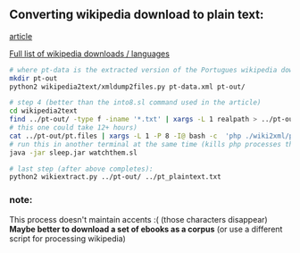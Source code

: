 
## Converting wikipedia download to plain text:
[article](https://blog.afterthedeadline.com/2009/12/04/generating-a-plain-text-corpus-from-wikipedia/)

[Full list of wikipedia downloads / languages](https://dumps.wikimedia.org/backup-index.html)

````bash
# where pt-data is the extracted version of the Portugues wikipedia download
mkdir pt-out
python2 wikipedia2text/xmldump2files.py pt-data.xml pt-out/

# step 4 (better than the into8.sl command used in the article)
cd wikipedia2text
find ../pt-out/ -type f -iname '*.txt' | xargs -L 1 realpath > ../pt-out/pt.files
# this one could take 12+ hours)
cat ../pt-out/pt.files | xargs -L 1 -P 8 -I@ bash -c  'php ./wiki2xml/php/wiki2xml_command.php "@" "@.xml"'
# run this in another terminal at the same time (kills php processes that hang)
java -jar sleep.jar watchthem.sl

# last step (after above completes):
python2 wikiextract.py ../pt-out/ ../pt_plaintext.txt
````

### note:
This process doesn't maintain accents :( (those characters disappear)
**Maybe better to download a set of ebooks as a corpus** (or use a different script for processing wikipedia)